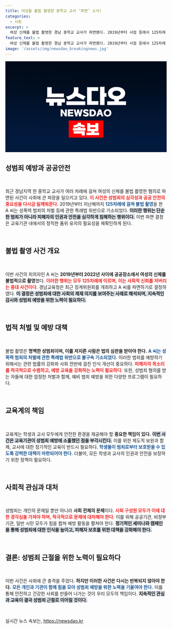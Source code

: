```yaml
---
title: 여성들 불법 촬영한 중학교 교사 ‘파면’ 소식!
categories:
  - 사회
excerpt: >
  여성 신체를 불법 촬영한 경남 중학교 교사가 파면됐다. 2019년부터 서점 등에서 125차례 범행을 저지른 그는 성폭력 범죄로 기소되어 중징계를 받았다. 사건의 전말을 알아보세요!
feature_text: >
  여성 신체를 불법 촬영한 경남 중학교 교사가 파면됐다. 2019년부터 서점 등에서 125차례 범행을 저지른 그는 성폭력 범죄로 기소되어 중징계를 받았다. 사건의 전말을 알아보세요!
image: '/assets/img/newsdao_breakingnews.jpg'
---
```


<p><img src="/assets/img/newsdao_breakingnews.jpg" alt="firstkoreanews 속보" /></p>

<h2 data-ke-size="size26">성범죄 예방과 공공안전</h2>

<p data-ke-size="size16">&nbsp;</p>

<p>최근 경남지역 한 중학교 교사가 여러 차례에 걸쳐 여성의 신체를 불법 촬영한 혐의로 파면된 사건이 사회에 큰 파장을 일으키고 있다. <b><span style="color: #ee2323;">이 사건은 성범죄의 심각성과 공공 안전의 중요성을 다시금 일깨워준다.</span></b> 2019년부터 지난해까지 <b><span style="color: #1a5490;">125차례에 걸쳐 불법 촬영</span></b>을 한 A 씨는 성폭력 범죄의 처벌 등에 관한 특례법 위반으로 기소되었다. <b><span style="background-color: #21538527;">이러한 행위는 단순한 범죄가 아니라 피해자의 인권과 안전을 심각하게 침해하는 행위이다.</span></b> 이번 파면 결정은 교육기관 내에서의 정직한 품위 유지의 필요성을 재확인하게 된다.</p>

<p data-ke-size="size16">&nbsp;</p>

<h2 data-ke-size="size26">불법 촬영 사건 개요</h2>

<p data-ke-size="size16">&nbsp;</p>

<p>이번 사건의 피의자인 A 씨는 <b>2019년부터 2022년 사이에 공공장소에서 여성의 신체를 불법적으로 촬영</b>했다. <b><span style="color: #ee2323;">이러한 행위는 모두 125차례에 이르며, 이는 사회적 신뢰를 저버리는 중대 사건이다.</span></b> 경남교육청은 최근 징계위원회를 개최하고 A 씨를 파면하기로 결정하였다. <b><span style="background-color: #21538527;">이 결정은 성범죄에 대한 사회의 제재 의지를 보여주는 사례로 해석되며, 지속적인 감시와 성범죄 예방을 위한 노력이 필요하다.</span></b></p>

<p data-ke-size="size16">&nbsp;</p>

<h2 data-ke-size="size26">법적 처벌 및 예방 대책</h2>

<p data-ke-size="size16">&nbsp;</p>

<p>불법 촬영은 <b>명백한 성범죄이며, 이를 저지른 사람은 법의 심판을 받아야 한다.</b> <b><span style="color: #1a5490;">A 씨는 성폭력 범죄의 처벌에 관한 특례법 위반으로 불구속 기소되었다.</span></b> 이러한 범죄를 예방하기 위해서는 관련 법률의 강화와 사회 전반에 걸친 인식 개선이 중요하다. <b><span style="color: #ee2323;">피해자의 목소리를 적극적으로 수렴하고, 예방 교육을 강화하는 노력이 필요하다.</span></b> 또한, 성범죄 혐의를 받는 자들에 대한 엄정한 처벌과 함께, 예비 범죄 예방을 위한 다양한 프로그램이 필요하다.</p>

<p data-ke-size="size16">&nbsp;</p>

<h2 data-ke-size="size26">교육계의 책임</h2>

<p data-ke-size="size16">&nbsp;</p>

<p>교육계는 학생과 교사 모두에게 안전한 환경을 제공해야 할 <b>중요한 책임이 있다.</b> <b><span style="background-color: #21538527;">이번 사건은 교육기관이 성범죄 예방에 소홀했던 점을 부각시킨다.</span></b> 이를 위한 제도적 보완과 함께, 교사에 대한 정기적인 교육이 반드시 필요하다. <b><span style="color: #1a5490;">학생들이 범죄로부터 보호받을 수 있도록 강력한 대책이 마련되어야 한다.</span></b> 더불어, 모든 학생과 교사의 인권과 안전을 보장하기 위한 정책이 필요하다.</p>

<p data-ke-size="size16">&nbsp;</p>

<h2 data-ke-size="size26">사회적 관심과 대처</h2>

<p data-ke-size="size16">&nbsp;</p>

<p>성범죄는 개인의 문제일 뿐만 아니라 <b>사회 전체의 문제</b>이다. <b><span style="color: #ee2323;">사회 구성원 모두가 이에 대한 경각심을 가져야 하며, 적극적으로 문제에 대처해야 한다.</span></b> 이를 위해 공공기관, 비정부기관, 일반 시민 모두가 힘을 합쳐 예방 활동을 펼쳐야 한다. <b><span style="background-color: #21538527;">정기적인 세미나와 캠페인을 통해 성범죄에 대한 인식을 높이고, 피해자 보호를 위한 대책을 강화해야 한다.</span></b></p>

<p data-ke-size="size16">&nbsp;</p>

<h2 data-ke-size="size26">결론: 성범죄 근절을 위한 노력이 필요하다</h2>

<p data-ke-size="size16">&nbsp;</p>

<p>이번 사건은 사회에 큰 충격을 주었다. <b>하지만 이러한 사건은 다시는 반복되지 않아야 한다.</b> <b><span style="color: #1a5490;">모든 개인과 기관이 함께 힘을 모아 성범죄 예방을 위한 노력을 기울여야 한다.</span></b> 이를 통해 안전하고 건강한 사회를 만들어 나가는 것이 우리 모두의 책임이다. <b><span style="background-color: #21538527;">지속적인 관심과 교육이 결국 성범죄 근절로 이어질 것이다.</span></b></p>

<p data-ke-size="size16">&nbsp;</p>
실시간 뉴스 속보는, <a href="https://newsdao.kr" rel="dofollow">https://newsdao.kr</a>


